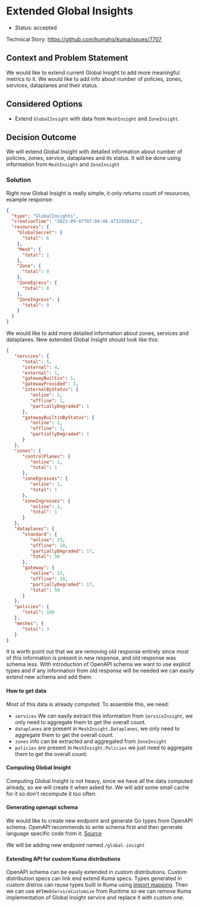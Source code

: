 # Extended Global Insights

* Status: accepted

Technical Story: https://github.com/kumahq/kuma/issues/7707

## Context and Problem Statement

We would like to extend current Global Insight to add more meaningful metrics to it. We would like to add info about number of policies, zones,
services, dataplanes and their status.

## Considered Options

* Extend `GlobalInsight` with data from `MeshInsight` and `ZoneInsight`.

## Decision Outcome

We will extend Global Insight with detailed information about number of policies, zones, service, dataplanes and its status. It will be done using 
information from `MeshInsight` and `ZoneInsight`

### Solution

Right now Global Insight is really simple, it only returns count of resources, example response:

```json
{
  "type": "GlobalInsights",
  "creationTime": "2023-09-07T07:04:48.473293841Z",
  "resources": {
    "GlobalSecret": {
      "total": 6
    },
    "Mesh": {
      "total": 1
    },
    "Zone": {
      "total": 0
    },
    "ZoneEgress": {
      "total": 0
    },
    "ZoneIngress": {
      "total": 0
    }
  }
}
```

We would like to add more detailed information about zones, services and dataplanes. New extended Global Insight 
should look like this:

```json
{
   "services": {
      "total": 5,
      "internal": 4,
      "external": 1,
      "gatewayBuiltin": 1,
      "gatewayProvided": 2,
      "internalByStatus": {
         "online": 2,
         "offline": 1,
         "partiallyDegraded": 1
      },
      "gatewayBuiltinByStatus": {
         "online": 2,
         "offline": 1,
         "partiallyDegraded": 1
      }
   },
   "zones": {
      "controlPlanes": {
         "online": 1,
         "total": 1
      },
      "zoneEgresses": {
         "online": 1,
         "total": 1
      },
      "zoneIngresses": {
         "online": 1,
         "total": 1
      }
   },
   "dataplanes": {
      "standard": {
         "online": 23,
         "offline": 10,
         "partiallyDegraded": 17,
         "total": 50   
      },
      "gateway": {
         "online": 23,
         "offline": 10,
         "partiallyDegraded": 17,
         "total": 50
      }
   },
   "policies": {
      "total": 100
   },
   "meshes": {
      "total": 3
   }
}
```

It is worth point out that we are removing old response entirely since most of this information is present in new response,
and old response was schema less. With introduction of OpenAPI schema we want to use explicit types and if any information
from old response will be needed we can easily extend new schema and add them.

#### How to get data

Most of this data is already computed. To assemble this, we need:
- `services` We can easily extract this information from `ServiceInsight`, we only need to aggregate them to get the overall count. 
- `dataplanes` are present in `MeshInsight.Dataplanes`, we only need to aggregate them to get the overall count.
- `zones` info can be extracted and aggregated from `ZoneInsight`
- `policies` are present in `MeshInsight.Policies` we just need to aggregate them to get the overall count.

#### Computing Global Insight

Computing Global Insight is not heavy, since we have all the data computed already, so we will create it when asked for. 
We will add some small cache for it so don't recompute it too often.

#### Generating openapi schema 

We would like to create new endpoint and generate Go types from OpenAPI schema. OpenAPI recommends to write schema first 
and then generate language specific code from it. [Source](https://learn.openapis.org/best-practices.html)

We will be adding new endpoint named `/global-insight`

#### Extending API for custom Kuma distributions

OpenAPI schema can be easily extended in custom distributions. Custom distribution specs can link end extend Kuma specs.
Types generated in custom distros can reuse types built in Kuma using [import mapping](https://github.com/deepmap/oapi-codegen#import-mappings).
Then we can use `APIWebServiceCustomize` from Runtime so we can remove Kuma implementation of Global Insight service and replace it with
custom one.
